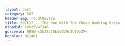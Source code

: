 ```yaml
---
layout: post 
category: S07 
header-img: -tudtOEytzw 
title: S07E17 -- The One With The Cheap Wedding Dress 
oloadid: Yy6z5Vw7J40 
gdriveid: 0B5Whx3bISzC5b1dGV0c3U1VyZFk 
bgcolor: 9C2A61
--- 
```

<!--more--> 
